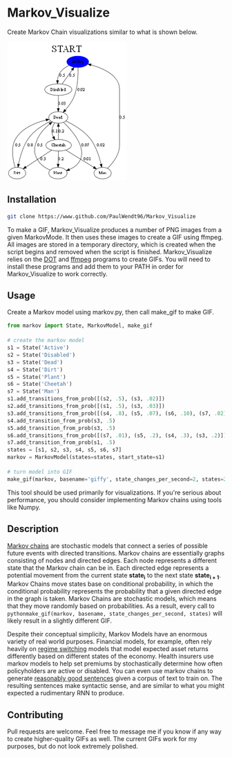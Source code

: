 # Markov_Visualize
Create Markov Chain visualizations similar to what is shown below.

<img src=giffy.gif alt=Markov GIF/>

## Installation
```bash
git clone https://www.github.com/PaulWendt96/Markov_Visualize
```
To make a GIF, Markov_Visualize produces a number of PNG images from a given MarkovMode. It then uses these images to create a GIF using ffmpeg. All images are stored in a temporary directory, which is created when the script begins and removed when the script is finished. Markov_Visualize relies on the [DOT](https://graphviz.org/download/) and [ffmpeg](https://ffmpeg.org/download.html) programs to create GIFs. You will need to install these programs and add them to your PATH in order for Markov_Visualize to work correctly.

## Usage
Create a Markov model using markov.py, then call make_gif to make GIF.

```python
from markov import State, MarkovModel, make_gif

# create the markov model
s1 = State('Active')
s2 = State('Disabled')
s3 = State('Dead')
s4 = State('Dirt')
s5 = State('Plant')
s6 = State('Cheetah')
s7 = State('Man')
s1.add_transitions_from_prob([(s2, .5), (s3, .02)])
s2.add_transitions_from_prob([(s1, .5), (s3, .03)])
s3.add_transitions_from_prob([(s4, .8), (s5, .07), (s6, .10), (s7, .02)])
s4.add_transition_from_prob(s3, .5)
s5.add_transition_from_prob(s3, .5)
s6.add_transitions_from_prob([(s7, .01), (s5, .2), (s4, .3), (s3, .2)])
s7.add_transition_from_prob(s1, .5)
states = [s1, s2, s3, s4, s5, s6, s7]
markov = MarkovModel(states=states, start_state=s1)

# turn model into GIF
make_gif(markov, basename='giffy', state_changes_per_second=2, states=200)
```

This tool should be used primarily for visualizations. If you're serious about performance, you should consider implementing Markov chains using tools like Numpy. 

## Description
[Markov chains](https://simple.wikipedia.org/wiki/Markov_chain#:~:text=A%20Markov%20chain%20is%20a,right%20now%20(the%20state).&text=Markov%20chains%20can%20be%20discrete%20or%20continuous.) are stochastic models that connect a series of possible future events with directed transitions. Markov chains are essentially graphs consisting of nodes and directed edges. Each node represents a different state that the Markov chain can be in. Each directed edge represents a potential movement from the current state **state<sub>i</sub>** to the next state **state<sub>i + 1</sub>**. Markov Chains move states base on conditional probability, in which the conditional probability represents the probability that a given directed edge in the graph is taken. Markov Chains are stochastic models, which means that they move randomly based on probabilities. As a result, every call to ```pythonmake_gif(markov, basename, state_changes_per_second, states)``` will likely result in a slightly different GIF. 

Despite their conceptual simplicity, Markov Models have an enormous variety of real world purposes. Financial models, for example, often rely heavily on [regime switching](https://quant.stackexchange.com/questions/30139/what-is-a-regime-switch) models that model expected asset returns differently based on different states of the economy. Health insurers use markov models to help set premiums by stochastically determine how often policyholders are active or disabled. You can even use markov chains to generate [reasonably good sentences](https://www.kdnuggets.com/2019/11/markov-chains-train-text-generation.html) given a corpus of text to train on. The resulting sentences make syntactic sense, and are similar to what you might expected a rudimentary RNN to produce. 

## Contributing
Pull requests are welcome. Feel free to message me if you know if any way to create higher-quality GIFs as well. The current GIFs work for my purposes, but do not look extremely polished.
